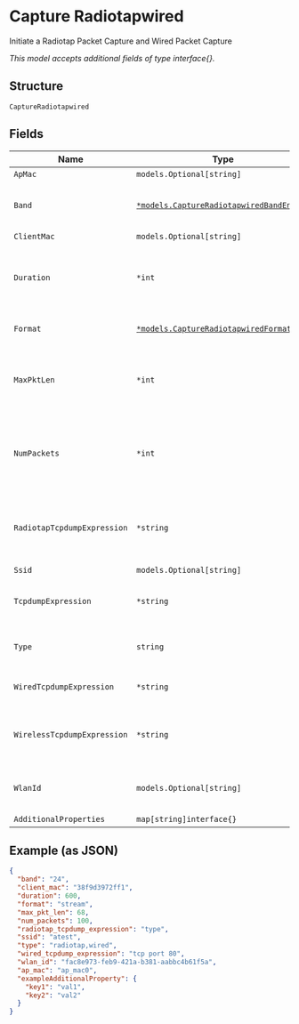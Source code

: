 
# Capture Radiotapwired

Initiate a Radiotap Packet Capture and Wired Packet Capture

*This model accepts additional fields of type interface{}.*

## Structure

`CaptureRadiotapwired`

## Fields

| Name | Type | Tags | Description |
|  --- | --- | --- | --- |
| `ApMac` | `models.Optional[string]` | Optional | - |
| `Band` | [`*models.CaptureRadiotapwiredBandEnum`](../../doc/models/capture-radiotapwired-band-enum.md) | Optional | only used for radiotap. enum: `24`, `24,5,6`, `5`, `6`<br>**Default**: `"24"` |
| `ClientMac` | `models.Optional[string]` | Optional | - |
| `Duration` | `*int` | Optional | duration of the capture, in seconds<br>**Default**: `600`<br>**Constraints**: `<= 86400` |
| `Format` | [`*models.CaptureRadiotapwiredFormatEnum`](../../doc/models/capture-radiotapwired-format-enum.md) | Optional | enum: `pcap`, `stream`<br>**Default**: `"pcap"` |
| `MaxPktLen` | `*int` | Optional | max_len of each packet to capture<br>**Default**: `128`<br>**Constraints**: `<= 2048` |
| `NumPackets` | `*int` | Optional | number of packets to capture, 0 for unlimited<br>**Default**: `1024`<br>**Constraints**: `>= 0` |
| `RadiotapTcpdumpExpression` | `*string` | Optional | tcpdump expression for radiotap interface (802.11 + radio headers) |
| `Ssid` | `models.Optional[string]` | Optional | - |
| `TcpdumpExpression` | `*string` | Optional | tcpdump expression common for wired,radiotap |
| `Type` | `string` | Required, Constant | enum: `radiotap,wired`<br>**Default**: `"radiotap,wired"` |
| `WiredTcpdumpExpression` | `*string` | Optional | tcpdump expression for wired |
| `WirelessTcpdumpExpression` | `*string` | Optional | tcpdump expression for radiotap interface (802.11) |
| `WlanId` | `models.Optional[string]` | Optional | wlan id associated with the respective ssid. |
| `AdditionalProperties` | `map[string]interface{}` | Optional | - |

## Example (as JSON)

```json
{
  "band": "24",
  "client_mac": "38f9d3972ff1",
  "duration": 600,
  "format": "stream",
  "max_pkt_len": 68,
  "num_packets": 100,
  "radiotap_tcpdump_expression": "type",
  "ssid": "atest",
  "type": "radiotap,wired",
  "wired_tcpdump_expression": "tcp port 80",
  "wlan_id": "fac8e973-feb9-421a-b381-aabbc4b61f5a",
  "ap_mac": "ap_mac0",
  "exampleAdditionalProperty": {
    "key1": "val1",
    "key2": "val2"
  }
}
```

